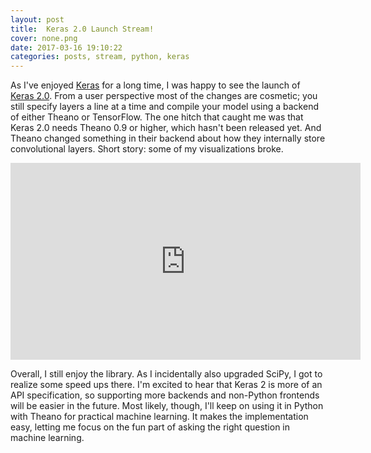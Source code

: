 ```yaml
---
layout: post
title:  Keras 2.0 Launch Stream!
cover: none.png
date: 2017-03-16 19:10:22 
categories: posts, stream, python, keras
---
```


As I've enjoyed [Keras](keras.io) for a long time, I was happy to see the launch of [Keras 2.0](https://github.com/fchollet/keras/wiki/Keras-2.0-release-notes).  From a user perspective most of the changes are cosmetic; you still specify layers a line at a time and compile your model using a backend of either Theano or TensorFlow.  The one hitch that caught me was that Keras 2.0 needs Theano 0.9 or higher, which hasn't been released yet.  And Theano changed something in their backend about how they internally store convolutional layers.  Short story: some of my visualizations broke.

<iframe width="560" height="315" src="https://www.youtube.com/embed/9VFIZ3aaFPY" frameborder="0"> </iframe>

Overall, I still enjoy the library.  As I incidentally also upgraded SciPy, I got to realize some speed ups there.  I'm excited to hear that Keras 2 is more of an API specification, so supporting more backends and non-Python frontends will be easier in the future.  Most likely, though, I'll keep on using it in Python with Theano for practical machine learning.  It makes the implementation easy, letting me focus on the fun part of asking the right question in machine learning.
